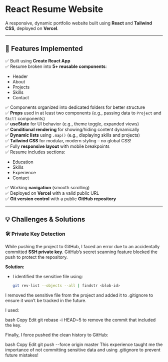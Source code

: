 # React Resume Website

A responsive, dynamic portfolio website built using **React** and **Tailwind CSS**, deployed on **Vercel**.

---

## 🚀 Features Implemented

✅ Built using **Create React App**  
✅ Resume broken into **5+ reusable components**:
- Header
- About
- Projects
- Skills
- Contact

✅ Components organized into dedicated folders for better structure  
✅ **Props** used in at least two components (e.g., passing data to `Project` and `Skill` components)  
✅ **useState** for UI behavior (e.g., theme toggle, expanded views)  
✅ **Conditional rendering** for showing/hiding content dynamically  
✅ **Dynamic lists** using `.map()` (e.g., displaying skills and projects)  
✅ **Tailwind CSS** for modular, modern styling – no global CSS!  
✅ Fully **responsive layout** with mobile breakpoints  
✅ Resume includes sections:
- Education
- Skills
- Experience
- Contact

✅ Working **navigation** (smooth scrolling)  
✅ Deployed on **Vercel** with a valid public URL  
✅ **Git version control** with a public **GitHub repository**

---

## 💡 Challenges & Solutions

### 🛠️ Private Key Detection

While pushing the project to GitHub, I faced an error due to an accidentally committed **SSH private key**. GitHub’s secret scanning feature blocked the push to protect the repository.

**Solution:**
- I identified the sensitive file using:
  ```bash
  git rev-list --objects --all | findstr <blob-id>

I removed the sensitive file from the project and added it to .gitignore to ensure it won’t be tracked in the future.

I used:

bash
Copy
Edit
git rebase -i HEAD~5
to remove the commit that included the key.

Finally, I force pushed the clean history to GitHub:

bash
Copy
Edit
git push --force origin master
This experience taught me the importance of not committing sensitive data and using .gitignore to prevent future mistakes!